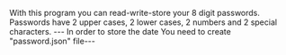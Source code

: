 With this program you can read-write-store your 8 digit passwords. 
Passwords have 2 upper cases, 2 lower cases, 2 numbers and 2 special characters. 
--- In order to store the date You need to create "password.json" file---
